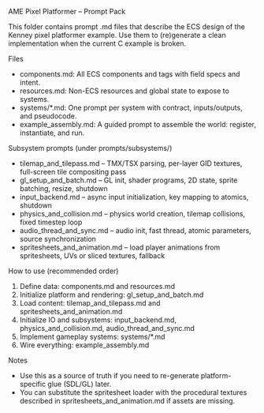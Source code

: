 AME Pixel Platformer – Prompt Pack

This folder contains prompt .md files that describe the ECS design of the Kenney pixel platformer example. Use them to (re)generate a clean implementation when the current C example is broken.

Files
- components.md: All ECS components and tags with field specs and intent.
- resources.md: Non-ECS resources and global state to expose to systems.
- systems/*.md: One prompt per system with contract, inputs/outputs, and pseudocode.
- example_assembly.md: A guided prompt to assemble the world: register, instantiate, and run.

Subsystem prompts (under prompts/subsystems/)
- tilemap_and_tilepass.md – TMX/TSX parsing, per-layer GID textures, full-screen tile compositing pass
- gl_setup_and_batch.md – GL init, shader programs, 2D state, sprite batching, resize, shutdown
- input_backend.md – async input initialization, key mapping to atomics, shutdown
- physics_and_collision.md – physics world creation, tilemap collisions, fixed timestep loop
- audio_thread_and_sync.md – audio init, fast thread, atomic parameters, source synchronization
- spritesheets_and_animation.md – load player animations from spritesheets, UVs or sliced textures, fallback

How to use (recommended order)
1) Define data: components.md and resources.md
2) Initialize platform and rendering: gl_setup_and_batch.md
3) Load content: tilemap_and_tilepass.md and spritesheets_and_animation.md
4) Initialize IO and subsystems: input_backend.md, physics_and_collision.md, audio_thread_and_sync.md
5) Implement gameplay systems: systems/*.md
6) Wire everything: example_assembly.md

Notes
- Use this as a source of truth if you need to re-generate platform-specific glue (SDL/GL) later.
- You can substitute the spritesheet loader with the procedural textures described in spritesheets_and_animation.md if assets are missing.

